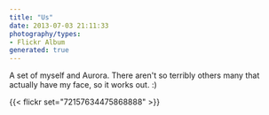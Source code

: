 ```yaml
---
title: "Us"
date: 2013-07-03 21:11:33
photography/types:
- Flickr Album
generated: true
---
```

A set of myself and Aurora. There aren't so terribly others many that actually have my face, so it works out. :)

{{< flickr set="72157634475868888" >}}

